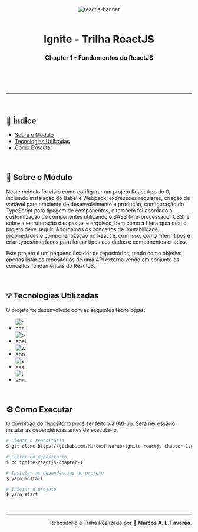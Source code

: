 <header>
  <div align='center'>
    <img src='https://ik.imagekit.io/wijkynyxd3a7/ignite-reactjs_1V5gUFcZlb8j8.png?updatedAt=1627791924656' alt="reactjs-banner">
  </div>

  <br>

  <h1 align='center'> Ignite - Trilha ReactJS</h1>

  <h3 align='center'>Chapter 1 - Fundamentos do ReactJS</h3>
</header>

<br>

---

<br>

<main>

<section>
<h2>📑 Índice</h2>

- [Sobre o Módulo](#-sobre-o-modulo)
- [Tecnologias Utilizadas](#-tecnologias-utilizadas)
- [Como Executar](#-como-executar)
</section>

<br>

<section>
<h2>🔎 Sobre o Módulo</h2>

<p>Neste módulo foi visto como configurar um projeto React App do 0, incluindo instalação do Babel e Webpack, expressões regulares, criação de variável para ambiente de desenvolvimento e produção, configuração do TypeScript para tipagem de componentes, e também foi abordado a customização de componentes utilizando o SASS (Pré-processador CSS) e sobre a estruturação das pastas e arquivos, bem como a hierarquia qual o projeto deve seguir. Abordamos os conceitos de imutabilidade, propriedades e componentização no React e, com isso, como inferir tipos e criar types/interfaces para forçar tipos aos dados e componentes criados.</p>

<p>Este projeto é um pequeno listador de repositórios, tendo como objetivo apenas listar os repositórios de uma API externa vendo em conjunto os conceitos fundamentais do ReactJS.</p>
</section>

<br>

<section>
<h2>💡 Tecnologias Utilizadas</h2>

<p>O projeto foi desenvolvido com as seguintes tecnologias:</p>

- [ <img src='https://ik.imagekit.io/wijkynyxd3a7/development-icons/256x/minimalists/reactjs-256-minimalist_LJGStks5Vr.png?updatedAt=1638394213281' alt="reactjs" width="32"> ](https://pt-br.reactjs.org/)
- [ <img src='https://ik.imagekit.io/wijkynyxd3a7/development-icons/256x/minimalists/babel-256-minimalist_Sn38om_xo.png?updatedAt=1638394213311' alt="babel" width="32"> ](https://babeljs.io/)
- [ <img src='https://ik.imagekit.io/wijkynyxd3a7/development-icons/256x/minimalists/webpack-256-minimalist_kHDeY1IAiA.png?updatedAt=1638394213381' alt="webpack" width="32"> ](https://webpack.js.org/)
- [ <img src='https://ik.imagekit.io/wijkynyxd3a7/development-icons/256x/minimalists/sass-256-minimalist_a5DsTaBwwj.png?updatedAt=1638394213326' alt="sass" width="32"> ](https://sass-lang.com/)
- [ <img src='https://ik.imagekit.io/wijkynyxd3a7/development-icons/256x/minimalists/typescript-256-minimalist_xJkfWGxye5WS.png?updatedAt=1638394213364' alt="typescript" width="32"> ](https://www.typescriptlang.org/)
</section>

<br>

<section>
<h2>⚙ Como Executar</h2>
<p>O download do repositório pode ser feito via GitHub. Será necessário instalar as dependências antes de executá-lo.</p>

```bash
# Clonar o repositório
$ git clone https://github.com/MarcosFavarao/ignite-reactjs-chapter-1.git

# Entrar no repositório
$ cd ignite-reactjs-chapter-1

# Instalar as dependências do projeto
$ yarn install

# Iniciar o projeto
$ yarn start
```

</section>

</main>

<br>

---

<footer>
  <div align='right'>
    <span>Repositório e Trilha Realizado por <strong>🚀 Marcos A. L. Favarão</strong></span>.
  </div>
</footer>
